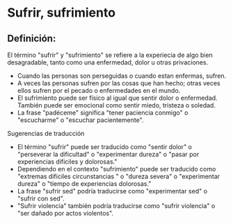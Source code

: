 # Sufrir, sufrimiento

## Definición: 

El término "sufrir" y "sufrimiento" se refiere a la experiecia de algo bien desagradable, tanto como una enfermedad, dolor u otras privaciones.

* Cuando las personas son perseguidas o cuando estan enfermas, sufren.
* A veces las personas sufren por las cosas que han hecho; otras veces ellos sufren por el pecado o enfermedades en el mundo.
* El sufrimiento puede ser físico al igual que sentir dolor o enfermedad. También puede ser emocional como sentir miedo, tristeza o soledad.
* La frase "padéceme" significa "tener paciencia conmigo" o "escucharme" o "escuchar pacientemente".

Sugerencias de traducción

* El término "sufrir" puede ser traducido como "sentir dolor" o "perseverar la dificultad" o "experimentar dureza" o "pasar por experiencias dificiles y dolorosas."
* Dependiendo en el contexto "sufrimiento" puede ser traducido como "extremas dificiles circunstancias " o "dureza severa" o "experimentar dureza" o "tiempo de experiencias dolorosas."
* La frase "sufrir sed" podría traducirse como "experimentar sed" o "sufrir con sed".
* "Sufrir violencia" también podría traducirse como "sufrir violencia" o "ser dañado por actos violentos".

